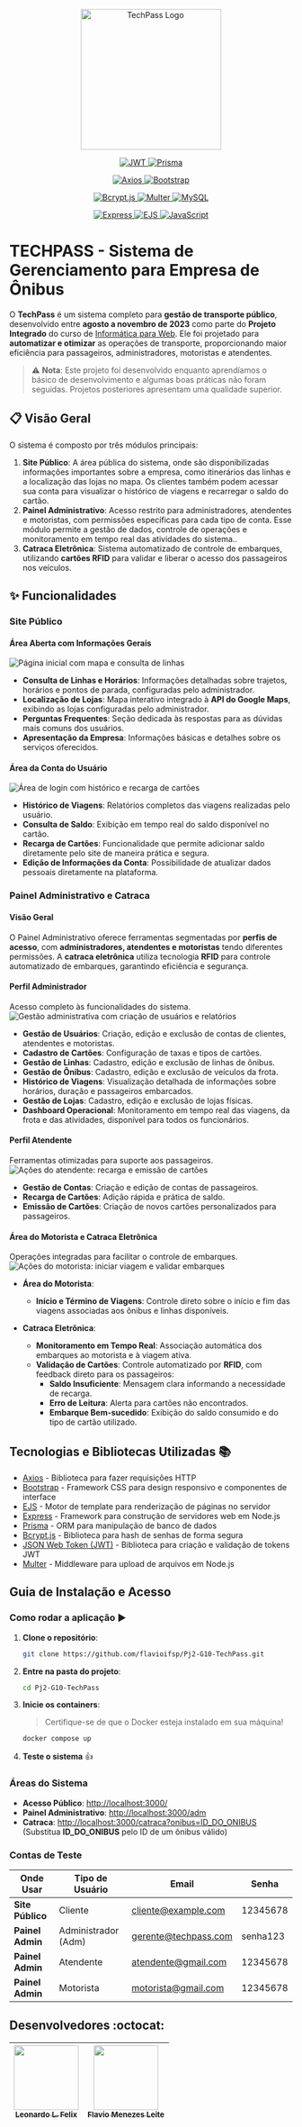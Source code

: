 <p align="center">
  <img width="250" src="https://github.com/user-attachments/assets/f6a7883d-c4b7-49ac-8fb7-48238a9c42ae" alt="TechPass Logo"/>
</p>
<p align="center">
 
   <a href="https://jwt.io/" target="_blank">
    <img src="https://img.shields.io/badge/JWT-Authentication-000000?style=for-the-badge&logo=jsonwebtokens" alt="JWT"/>
  </a>
    <a href="https://www.prisma.io/" target="_blank">
    <img src="https://img.shields.io/badge/Prisma-ORM-2D3748?style=for-the-badge&logo=prisma" alt="Prisma"/>
  </a>
</p>
<p align="center">
  <a href="https://axios-http.com/" target="_blank">
    <img src="https://img.shields.io/badge/Axios-HTTP%20Client-5A29E4?style=for-the-badge&logo=axios" alt="Axios"/>
  </a>
  <a href="https://getbootstrap.com/" target="_blank">
    <img src="https://img.shields.io/badge/Bootstrap-CSS%20Framework-7952B3?style=for-the-badge&logo=bootstrap" alt="Bootstrap"/>
  </a>
</p>
<p align="center">
  <a href="https://www.npmjs.com/package/bcryptjs" target="_blank">
    <img src="https://img.shields.io/badge/Bcrypt.js-Security-00C7B7?style=for-the-badge&logo=lock" alt="Bcrypt.js"/>
  </a>
  <a href="https://www.npmjs.com/package/multer" target="_blank">
    <img src="https://img.shields.io/badge/Multer-File%20Upload-FF6F00?style=for-the-badge&logo=upload" alt="Multer"/>
  </a>

   <a href="https://www.mysql.com/" target="_blank">
    <img src="https://img.shields.io/badge/MySQL-Database-4479A1?style=for-the-badge&logo=mysql" alt="MySQL"/>
  </a>
</p>
<p align="center">
  <a href="https://expressjs.com/" target="_blank">
    <img src="https://img.shields.io/badge/Express-Web%20Framework-000000?style=for-the-badge&logo=express" alt="Express"/>
  </a>
 <a href="https://ejs.co/" target="_blank">
    <img src="https://img.shields.io/badge/EJS-Template%20Engine-8BC500?style=for-the-badge&logo=ejs" alt="EJS"/>
  </a>
   <a href="https://developer.mozilla.org/en-US/docs/Web/JavaScript" target="_blank">
    <img src="https://img.shields.io/badge/JavaScript-Linguagem-F7DF1E?style=for-the-badge&logo=javascript" alt="JavaScript"/>
  </a>
</p>

# TECHPASS - Sistema de Gerenciamento para Empresa de Ônibus

O **TechPass** é um sistema completo para **gestão de transporte público**, desenvolvido entre **agosto a novembro de 2023** como parte do **Projeto Integrado** do curso de [Informática para Web](https://www.ifspcaraguatatuba.edu.br/cursos/tecnico/tecnico-em-informatica-para-internet). Ele foi projetado para **automatizar e otimizar** as operações de transporte, proporcionando maior eficiência para passageiros, administradores, motoristas e atendentes.

> ⚠️ **Nota**: Este projeto foi desenvolvido enquanto aprendíamos o básico de desenvolvimento e algumas boas práticas não foram seguidas. Projetos posteriores apresentam uma qualidade superior.

## 📋 **Visão Geral**

O sistema é composto por três módulos principais:

1. **Site Público**: A área pública do sistema, onde são disponibilizadas informações importantes sobre a empresa, como itinerários das linhas e a localização das lojas no mapa. Os clientes também podem acessar sua conta para visualizar o histórico de viagens e recarregar o saldo do cartão.
2. **Painel Administrativo**: Acesso restrito para administradores, atendentes e motoristas, com permissões específicas para cada tipo de conta. Esse módulo permite a gestão de dados, controle de operações e monitoramento em tempo real das atividades do sistema..
3. **Catraca Eletrônica**: Sistema automatizado de controle de embarques, utilizando **cartões RFID** para validar e liberar o acesso dos passageiros nos veículos.

## ✨ **Funcionalidades**

###  **Site Público**

#### **Área Aberta com Informações Gerais**

![Página inicial com mapa e consulta de linhas](https://gist.githubusercontent.com/6aleatorio6/0cef2af7cab5eff1fd4bc2c6ca6ed174/raw/3a7c648388158920a634c713117d46793551dd40/site-publico_index-linhas.gif)

- **Consulta de Linhas e Horários**: Informações detalhadas sobre trajetos, horários e pontos de parada, configuradas pelo administrador.
- **Localização de Lojas**: Mapa interativo integrado à **API do Google Maps**, exibindo as lojas configuradas pelo administrador.
- **Perguntas Frequentes**: Seção dedicada às respostas para as dúvidas mais comuns dos usuários.
- **Apresentação da Empresa**: Informações básicas e detalhes sobre os serviços oferecidos.
  
#### **Área da Conta do Usuário**

![Área de login com histórico e recarga de cartões](https://gist.githubusercontent.com/6aleatorio6/0cef2af7cab5eff1fd4bc2c6ca6ed174/raw/4da0f67a81abda8a71f0f4babfc313df3726d3c5/recargaEhistorico_publico.gif)

- **Histórico de Viagens**: Relatórios completos das viagens realizadas pelo usuário.
- **Consulta de Saldo**: Exibição em tempo real do saldo disponível no cartão.
- **Recarga de Cartões**: Funcionalidade que permite adicionar saldo diretamente pelo site de maneira prática e segura.
- **Edição de Informações da Conta**: Possibilidade de atualizar dados pessoais diretamente na plataforma.



###  **Painel Administrativo e Catraca**

#### **Visão Geral**

O Painel Administrativo oferece ferramentas segmentadas por **perfis de acesso**, com **administradores, atendentes e motoristas** tendo diferentes permissões. A **catraca eletrônica** utiliza tecnologia **RFID** para controle automatizado de embarques, garantindo eficiência e segurança.

#### **Perfil Administrador**

Acesso completo às funcionalidades do sistema.  
![Gestão administrativa com criação de usuários e relatórios](https://gist.githubusercontent.com/6aleatorio6/0cef2af7cab5eff1fd4bc2c6ca6ed174/raw/0b520da5ab1eacf23428787d51772da6ea0f2f2f/adm_adm.gif)

- **Gestão de Usuários**: Criação, edição e exclusão de contas de clientes, atendentes e motoristas.
- **Cadastro de Cartões**: Configuração de taxas e tipos de cartões.
- **Gestão de Linhas**: Cadastro, edição e exclusão de linhas de ônibus.
- **Gestão de Ônibus**: Cadastro, edição e exclusão de veículos da frota.
- **Histórico de Viagens**: Visualização detalhada de informações sobre horários, duração e passageiros embarcados.
- **Gestão de Lojas**: Cadastro, edição e exclusão de lojas físicas.
- **Dashboard Operacional**: Monitoramento em tempo real das viagens, da frota e das atividades, disponível para todos os funcionários.

#### **Perfil Atendente**

Ferramentas otimizadas para suporte aos passageiros.  
![Ações do atendente: recarga e emissão de cartões](https://gist.githubusercontent.com/6aleatorio6/0cef2af7cab5eff1fd4bc2c6ca6ed174/raw/4ea5b93036b01b3a68c77c13e6fc62a3389354b6/adm_atendente.gif)

- **Gestão de Contas**: Criação e edição de contas de passageiros.
- **Recarga de Cartões**: Adição rápida e prática de saldo.
- **Emissão de Cartões**: Criação de novos cartões personalizados para passageiros.

#### **Área do Motorista e Catraca Eletrônica**

Operações integradas para facilitar o controle de embarques.  
![Ações do motorista: iniciar viagem e validar embarques](https://gist.githubusercontent.com/6aleatorio6/0cef2af7cab5eff1fd4bc2c6ca6ed174/raw/f1d04d06aa45993716e3fafea68511fcc80f9d0b/adm_motorista-catraca.gif)

- **Área do Motorista**:
  - **Início e Término de Viagens**: Controle direto sobre o início e fim das viagens associadas aos ônibus e linhas disponíveis.

- **Catraca Eletrônica**:
  - **Monitoramento em Tempo Real**: Associação automática dos embarques ao motorista e à viagem ativa.
  - **Validação de Cartões**: Controle automatizado por **RFID**, com feedback direto para os passageiros:
    - **Saldo Insuficiente**: Mensagem clara informando a necessidade de recarga.
    - **Erro de Leitura**: Alerta para cartões não encontrados.
    - **Embarque Bem-sucedido**: Exibição do saldo consumido e do tipo de cartão utilizado.


## Tecnologias e Bibliotecas Utilizadas :books:

- [Axios](https://axios-http.com/) - Biblioteca para fazer requisições HTTP
- [Bootstrap](https://getbootstrap.com/) - Framework CSS para design responsivo e componentes de interface
- [EJS](https://ejs.co/) - Motor de template para renderização de páginas no servidor
- [Express](https://expressjs.com/) - Framework para construção de servidores web em Node.js
- [Prisma](https://www.prisma.io/) - ORM para manipulação de banco de dados
- [Bcrypt.js](https://www.npmjs.com/package/bcryptjs) - Biblioteca para hash de senhas de forma segura
- [JSON Web Token (JWT)](https://jwt.io/) - Biblioteca para criação e validação de tokens JWT
- [Multer](https://www.npmjs.com/package/multer) - Middleware para upload de arquivos em Node.js

## Guia de Instalação e Acesso

### Como rodar a aplicação ▶️

1. **Clone o repositório**:

   ```sh
   git clone https://github.com/flavioifsp/Pj2-G10-TechPass.git
   ```

2. **Entre na pasta do projeto**:

   ```sh
   cd Pj2-G10-TechPass
   ```

3. **Inicie os containers**:

   > Certifique-se de que o Docker esteja instalado em sua máquina!

   ```sh
   docker compose up
   ```

4. **Teste o sistema** 👍

### Áreas do Sistema

- **Acesso Público**: [http://localhost:3000/](http://localhost:3000/)
- **Painel Administrativo**: [http://localhost:3000/adm](http://localhost:3000/adm)
- **Catraca**: [http://localhost:3000/catraca?onibus=ID_DO_ONIBUS](http://localhost:3000/catraca?onibus=ID_DO_ONIBUS)  
  (Substitua **ID_DO_ONIBUS** pelo ID de um ônibus válido)

### Contas de Teste

| **Onde Usar**    | **Tipo de Usuário** | **Email**            | **Senha** |
| ---------------- | ------------------- | -------------------- | --------- |
| **Site Público** | Cliente             | cliente@example.com  | 12345678  |
| **Painel Admin** | Administrador (Adm) | gerente@techpass.com | senha123  |
| **Painel Admin** | Atendente           | atendente@gmail.com  | 12345678  |
| **Painel Admin** | Motorista           | motorista@gmail.com  | 12345678  |

## Desenvolvedores :octocat:

| [<img src="https://avatars.githubusercontent.com/u/132392161?v=4" width=115><br><sub>Leonardo L. Felix</sub>](https://github.com/6aleatorio6) | [<img src="https://avatars.githubusercontent.com/u/141774746?v=4" width=115><br><sub>Flavio Menezes Leite</sub>](https://github.com/flavioifsp) |
| :-------------------------------------------------------------------------------------------------------------------------------------------: | :---------------------------------------------------------------------------------------------------------------------------------------------: |
